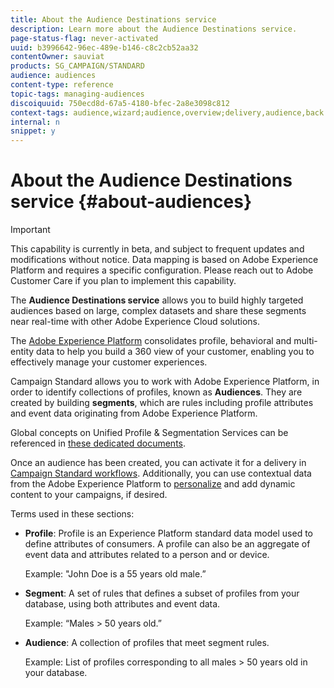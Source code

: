 ```yaml
---
title: About the Audience Destinations service
description: Learn more about the Audience Destinations service.
page-status-flag: never-activated
uuid: b3996642-96ec-489e-b146-c8c2cb52aa32
contentOwner: sauviat
products: SG_CAMPAIGN/STANDARD
audience: audiences
content-type: reference
topic-tags: managing-audiences
discoiquuid: 750ecd8d-67a5-4180-bfec-2a8e3098c812
context-tags: audience,wizard;audience,overview;delivery,audience,back
internal: n
snippet: y
---
```


# About the Audience Destinations service {#about-audiences}

>[!IMPORTANT]
>
>This capability is currently in beta, and subject to frequent updates and modifications without notice. Data mapping is based on Adobe Experience Platform and requires a specific configuration. Please reach out to Adobe Customer Care if you plan to implement this capability.

The **Audience Destinations service** allows you to build highly targeted audiences based on large, complex datasets and share these segments near real-time with other Adobe Experience Cloud solutions.

The [Adobe Experience Platform](https://www.adobe.io/apis/experienceplatform/home.html) consolidates profile, behavioral and multi-entity data to help you build a 360 view of your customer, enabling you to effectively manage your customer experiences.

Campaign Standard allows you to work with Adobe Experience Platform, in order to identify collections of profiles, known as **Audiences**. They are created by building **segments**, which are rules including profile attributes and event data originating from Adobe Experience Platform.

Global concepts on Unified Profile & Segmentation Services can be referenced in [these dedicated documents](https://www.adobe.io/apis/experienceplatform/home/profile-identity-segmentation.html).

Once an audience has been created, you can activate it for a delivery in [Campaign Standard workflows](../../automating/using/aep-targeting-audiences.md). Additionally, you can use contextual data from the Adobe Experience Platform to [personalize](../../automating/using/aep-personalizing-campaigns.md) and add dynamic content to your campaigns, if desired.

Terms used in these sections:

* **Profile**: Profile is an Experience Platform standard data model used to define attributes of consumers. A profile can also be an aggregate of event data and attributes related to a person and or device.

    Example: "John Doe is a 55 years old male.”

* **Segment**: A set of rules that defines a subset of profiles from your database, using both attributes and event data.

    Example: “Males > 50 years old.”

* **Audience**: A collection of profiles that meet segment rules.

    Example: List of profiles corresponding to all males > 50 years old in your database.

